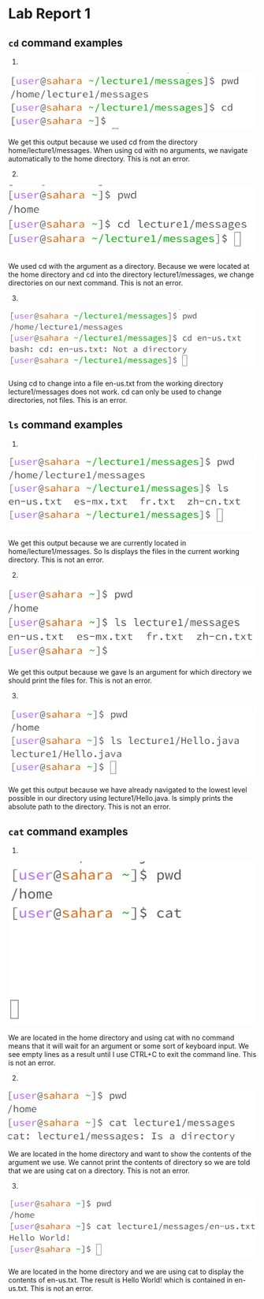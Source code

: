 # Lab Report 1
## `cd` command examples

1.
![Image](cd1.png)

We get this output because we used cd from the directory home/lecture1/messages. When using cd with no arguments, we navigate automatically to the home directory. This is not an error.

2.
![Image](cd2.png)

We used cd with the argument as a directory. Because we were located at the home directory and cd into the directory lecture1/messages, we change directories on our next command. This is not an error.

3. 
![Image](cd3.png)

Using cd to change into a file en-us.txt from the working directory lecture1/messages does not work. cd can only be used to change directories, not files. This is an error.

## `ls` command examples

1.
![Image](ls1.png)

We get this output because we are currently located in home/lecture1/messages. So ls displays the files in the current working directory. This is not an error. 

2. 
![Image](ls2.png)

We get this output because we gave ls an argument for which directory we should print the files for. This is not an error.

3. 
![Image](ls3.png)

We get this output because we have already navigated to the lowest level possible in our directory using lecture1/Hello.java. ls simply prints the absolute path to the directory. This is not an error.

## `cat` command examples

1. 
![Image](cat1.png)

We are located in the home directory and using cat with no command means that it will wait for an argument or some sort of keyboard input. We see empty lines as a result until I use CTRL+C to exit the command line. This is not an error.

2.
![Image](cat2.png)

We are located in the home directory and want to show the contents of the argument we use. We cannot print the contents of directory so we are told that we are using cat on a directory. This is not an error.

3.
![Image](cat3.png)

We are located in the home directory and we are using cat to display the contents of en-us.txt. The result is Hello World! which is contained in en-us.txt. This is not an error. 




